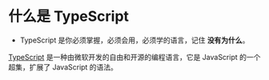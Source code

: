 # 什么是 TypeScript

* TypeScript 是你必须掌握，必须会用，必须学的语言，记住 **没有为什么**。

[TypeScript](https://github.com/Microsoft/TypeScript) 是一种由微软开发的自由和开源的编程语言，它是 JavaScript 的一个超集，扩展了 JavaScript 的语法。